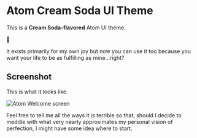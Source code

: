 # Atom Cream Soda UI Theme

This is a __Cream Soda-flavored__ Atom UI theme.

🚀

It exists primarily for my own joy but now you can use it too because you want your life to be as fulfilling as mine...right?

## Screenshot

This is what it looks like.

![Atom Welcome screen](https://gist.githubusercontent.com/griffinlqjones/0ece9ec971063a321a1d6af7540f5a1f/raw/4681a76427aff8245c67899c619b1a10e5f15af7/cream-soda.png)


Feel free to tell me all the ways it is terrible so that, should I decide to meddle with what very nearly approximates my personal vision of perfection, I might have some idea where to start.
